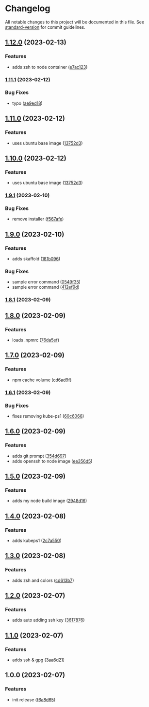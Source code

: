# Changelog

All notable changes to this project will be documented in this file. See [standard-version](https://github.com/conventional-changelog/standard-version) for commit guidelines.

## [1.12.0](https://github.com/harrytang/devops-tools/compare/v1.11.1...v1.12.0) (2023-02-13)


### Features

* adds zsh to node container ([e7ac123](https://github.com/harrytang/devops-tools/commit/e7ac123f7bba84484e8195879f286f8f63372900))

### [1.11.1](https://github.com/harrytang/devops-tools/compare/v1.11.0...v1.11.1) (2023-02-12)


### Bug Fixes

* typo ([ae9ed18](https://github.com/harrytang/devops-tools/commit/ae9ed182900b6ff31ae7dce6d37d8ea573707423))

## [1.11.0](https://github.com/harrytang/devops-tools/compare/v1.9.1...v1.11.0) (2023-02-12)


### Features

* uses ubuntu base image ([13752d3](https://github.com/harrytang/devops-tools/commit/13752d347d07a8379ce312c29de057246b3aa06c))

## [1.10.0](https://github.com/harrytang/devops-tools/compare/v1.9.1...v1.10.0) (2023-02-12)


### Features

* uses ubuntu base image ([13752d3](https://github.com/harrytang/devops-tools/commit/13752d347d07a8379ce312c29de057246b3aa06c))

### [1.9.1](https://github.com/harrytang/devops-tools/compare/v1.9.0...v1.9.1) (2023-02-10)


### Bug Fixes

* remove installer ([f567afe](https://github.com/harrytang/devops-tools/commit/f567afe82c3f2b96e0d2da047eef75167c3318f9))

## [1.9.0](https://github.com/harrytang/devops-tools/compare/v1.8.1...v1.9.0) (2023-02-10)


### Features

* adds skaffold ([181b096](https://github.com/harrytang/devops-tools/commit/181b0960a5c14bde19b1f0d4740627e17cfa6b46))


### Bug Fixes

* sample error command ([0549f35](https://github.com/harrytang/devops-tools/commit/0549f353573cea152f00219a8af3c0ea24b9017f))
* sample error command ([412ef9d](https://github.com/harrytang/devops-tools/commit/412ef9d733e075ee952eeae1d8e8ff7a911638f2))

### [1.8.1](https://github.com/harrytang/devops-tools/compare/v1.8.0...v1.8.1) (2023-02-09)

## [1.8.0](https://github.com/harrytang/devops-tools/compare/v1.7.0...v1.8.0) (2023-02-09)


### Features

* loads .npmrc ([76da5ef](https://github.com/harrytang/devops-tools/commit/76da5ef36737f7239ddf7b32df26b51d2dfca02d))

## [1.7.0](https://github.com/harrytang/devops-tools/compare/v1.6.1...v1.7.0) (2023-02-09)


### Features

* npm cache volume ([cd6ad9f](https://github.com/harrytang/devops-tools/commit/cd6ad9f091158f90d75a9943acb29828ce72d430))

### [1.6.1](https://github.com/harrytang/devops-tools/compare/v1.6.0...v1.6.1) (2023-02-09)


### Bug Fixes

* fixes removing kube-ps1 ([60c6068](https://github.com/harrytang/devops-tools/commit/60c60689618c98d2823c8f352671c566d774ba84))

## [1.6.0](https://github.com/harrytang/devops-tools/compare/v1.5.0...v1.6.0) (2023-02-09)


### Features

* adds git prompt ([354d697](https://github.com/harrytang/devops-tools/commit/354d6971c3ac73e829672950ac1261107200e8ce))
* adds openssh to node image ([ee356d5](https://github.com/harrytang/devops-tools/commit/ee356d5737a968686941755563f8af87699367ec))

## [1.5.0](https://github.com/harrytang/devops-tools/compare/v1.4.0...v1.5.0) (2023-02-09)


### Features

* adds my node build image ([2948d16](https://github.com/harrytang/devops-tools/commit/2948d16e7109ab25103eb4493c16d276a9290471))

## [1.4.0](https://github.com/harrytang/devops-tools/compare/v1.3.0...v1.4.0) (2023-02-08)


### Features

* adds kubeps1 ([2c7a550](https://github.com/harrytang/devops-tools/commit/2c7a5509c928003d0fee13cc7996d790da01cee0))

## [1.3.0](https://github.com/harrytang/devops-tools/compare/v1.2.0...v1.3.0) (2023-02-08)


### Features

* adds zsh and colors ([cd613b7](https://github.com/harrytang/devops-tools/commit/cd613b72adf48c6fdaaf425639e5659e66c6790e))

## [1.2.0](https://github.com/harrytang/devops-tools/compare/v1.1.0...v1.2.0) (2023-02-07)


### Features

* adds auto adding ssh key ([3617876](https://github.com/harrytang/devops-tools/commit/361787693ca1201166dc95fe442abceac7bc5c63))

## [1.1.0](https://github.com/harrytang/devops-tools/compare/v1.0.0...v1.1.0) (2023-02-07)


### Features

* adds ssh & gpg ([3aa6d21](https://github.com/harrytang/devops-tools/commit/3aa6d2196b823e6c77c67539fdeecdaa10472fc1))

## 1.0.0 (2023-02-07)


### Features

* init release ([f6a8d65](https://github.com/harrytang/devops-tools/commit/f6a8d658a44d57eef7db210c31e8bb383eab05e8))
